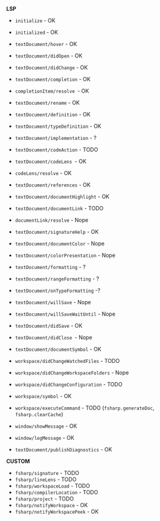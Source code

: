 **LSP**

* `initialize` - OK
* `initialized` - OK
* `textDocument/hover` - OK
* `textDocument/didOpen` - OK
* `textDocument/didChange` - OK
* `textDocument/completion` - OK
* `completionItem/resolve `- OK
* `textDocument/rename` - OK
* `textDocument/definition` - OK
* `textDocument/typeDefinition` - OK
* `textDocument/implementation` - ?
* `textDocument/codeAction` - TODO
* `textDocument/codeLens `- OK
* `codeLens/resolve` - OK
* `textDocument/references` - OK
* `textDocument/documentHighlight` - OK
* `textDocument/documentLink` - TODO
* `documentLink/resolve` - Nope
* `textDocument/signatureHelp` - OK
* `textDocument/documentColor` - Nope
* `textDocument/colorPresentation` - Nope
* `textDocument/formatting` - ?
* `textDocument/rangeFormatting` - ?
* `textDocument/onTypeFormatting` -?
* `textDocument/willSave` - Nope
* `textDocument/willSaveWaitUntil` - Nope
* `textDocument/didSave` - OK
* `textDocument/didClose `- Nope
* `textDocument/documentSymbol` - OK
* `workspace/didChangeWatchedFiles` - TODO
* `workspace/didChangeWorkspaceFolders` - Nope
* `workspace/didChangeConfiguration` - TODO
* `workspace/symbol` - OK
* `workspace/executeCommand` - TODO (`fsharp.generateDoc`, `fsharp.clearCache`)

* `window/showMessage` - OK
* `window/logMessage` - OK
* `textDocument/publishDiagnostics` - OK

**CUSTOM**

* `fsharp/signature` - TODO
* `fsharp/lineLens` - TODO
* `fsharp/workspaceLoad` - TODO
* `fsharp/compilerLocation` - TODO
* `fsharp/project` - TODO
* `fsharp/notifyWorkspace` - OK
* `fsharp/notifyWorkspacePeek` - OK
